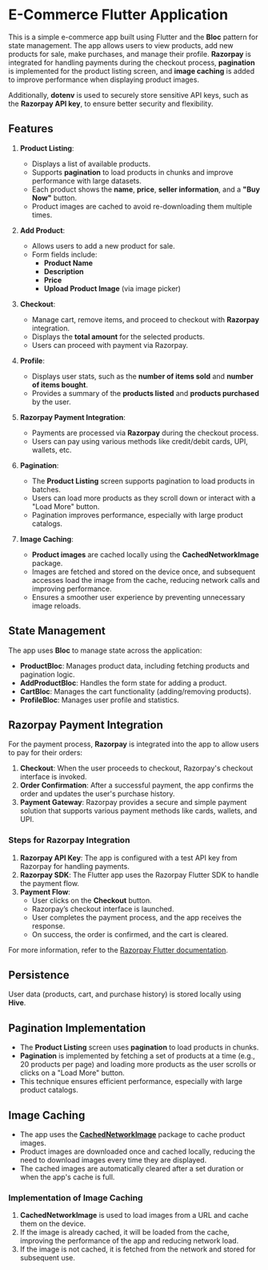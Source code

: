 # E-Commerce Flutter Application

This is a simple e-commerce app built using Flutter and the **Bloc** pattern for state management. The app allows users to view products, add new products for sale, make purchases, and manage their profile. **Razorpay** is integrated for handling payments during the checkout process, **pagination** is implemented for the product listing screen, and **image caching** is added to improve performance when displaying product images.

Additionally, **dotenv** is used to securely store sensitive API keys, such as the **Razorpay API key**, to ensure better security and flexibility.

## Features

1. **Product Listing**:
    - Displays a list of available products.
    - Supports **pagination** to load products in chunks and improve performance with large datasets.
    - Each product shows the **name**, **price**, **seller information**, and a **"Buy Now"** button.
    - Product images are cached to avoid re-downloading them multiple times.

2. **Add Product**:
    - Allows users to add a new product for sale.
    - Form fields include:
        - **Product Name**
        - **Description**
        - **Price**
        - **Upload Product Image** (via image picker)

3. **Checkout**:
    - Manage cart, remove items, and proceed to checkout with **Razorpay** integration.
    - Displays the **total amount** for the selected products.
    - Users can proceed with payment via Razorpay.

4. **Profile**:
    - Displays user stats, such as the **number of items sold** and **number of items bought**.
    - Provides a summary of the **products listed** and **products purchased** by the user.

5. **Razorpay Payment Integration**:
    - Payments are processed via **Razorpay** during the checkout process.
    - Users can pay using various methods like credit/debit cards, UPI, wallets, etc.

6. **Pagination**:
    - The **Product Listing** screen supports pagination to load products in batches.
    - Users can load more products as they scroll down or interact with a "Load More" button.
    - Pagination improves performance, especially with large product catalogs.

7. **Image Caching**:
    - **Product images** are cached locally using the **CachedNetworkImage** package.
    - Images are fetched and stored on the device once, and subsequent accesses load the image from the cache, reducing network calls and improving performance.
    - Ensures a smoother user experience by preventing unnecessary image reloads.

## State Management

The app uses **Bloc** to manage state across the application:

- **ProductBloc**: Manages product data, including fetching products and pagination logic.
- **AddProductBloc**: Handles the form state for adding a product.
- **CartBloc**: Manages the cart functionality (adding/removing products).
- **ProfileBloc**: Manages user profile and statistics.

## Razorpay Payment Integration

For the payment process, **Razorpay** is integrated into the app to allow users to pay for their orders:

1. **Checkout**: When the user proceeds to checkout, Razorpay's checkout interface is invoked.
2. **Order Confirmation**: After a successful payment, the app confirms the order and updates the user's purchase history.
3. **Payment Gateway**: Razorpay provides a secure and simple payment solution that supports various payment methods like cards, wallets, and UPI.

### Steps for Razorpay Integration

1. **Razorpay API Key**: The app is configured with a test API key from Razorpay for handling payments.
2. **Razorpay SDK**: The Flutter app uses the Razorpay Flutter SDK to handle the payment flow.
3. **Payment Flow**:
    - User clicks on the **Checkout** button.
    - Razorpay’s checkout interface is launched.
    - User completes the payment process, and the app receives the response.
    - On success, the order is confirmed, and the cart is cleared.

For more information, refer to the [Razorpay Flutter documentation](https://razorpay.com/docs/payment-gateway/flutter/).

## Persistence

User data (products, cart, and purchase history) is stored locally using **Hive**.

## Pagination Implementation

- The **Product Listing** screen uses **pagination** to load products in chunks.
- **Pagination** is implemented by fetching a set of products at a time (e.g., 20 products per page) and loading more products as the user scrolls or clicks on a "Load More" button.
- This technique ensures efficient performance, especially with large product catalogs.

## Image Caching

- The app uses the **[CachedNetworkImage](https://pub.dev/packages/cached_network_image)** package to cache product images.
- Product images are downloaded once and cached locally, reducing the need to download images every time they are displayed.
- The cached images are automatically cleared after a set duration or when the app's cache is full.

### Implementation of Image Caching

1. **CachedNetworkImage** is used to load images from a URL and cache them on the device.
2. If the image is already cached, it will be loaded from the cache, improving the performance of the app and reducing network load.
3. If the image is not cached, it is fetched from the network and stored for subsequent use.
